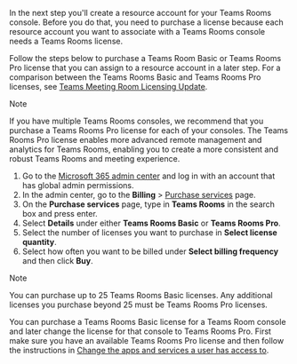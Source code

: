 
In the next step you'll create a resource account for your Teams Rooms console. Before you do that, you need to purchase a license because each resource account you want to associate with a Teams Rooms console needs a Teams Rooms license.

Follow the steps below to purchase a Teams Room Basic or Teams Rooms Pro license that you can assign to a resource account in a later step. For a comparison between the Teams Rooms Basic and Teams Rooms Pro licenses, see [Teams Meeting Room Licensing Update](../rooms/rooms-licensing.md).

> [!NOTE]
> If you have multiple Teams Rooms consoles, we recommend that you purchase a Teams Rooms Pro license for each of your consoles. The Teams Rooms Pro license enables more advanced remote management and analytics for Teams Rooms, enabling you to create a more consistent and robust Teams Rooms and meeting experience.

1. Go to the [Microsoft 365 admin center](https://go.microsoft.com/fwlink/p/?linkid=2024339) and log in with an account that has global admin permissions.
1. In the admin center, go to the **Billing** > [Purchase services](https://go.microsoft.com/fwlink/p/?linkid=868433) page.
1. On the **Purchase services** page, type in **Teams Rooms** in the search box and press enter.
1. Select **Details** under either **Teams Rooms Basic** or **Teams Rooms Pro**.
1. Select the number of licenses you want to purchase in **Select license quantity**.
1. Select how often you want to be billed under **Select billing frequency** and then click **Buy**.

> [!NOTE]
> You can purchase up to 25 Teams Rooms Basic licenses. Any additional licenses you purchase beyond 25 must be Teams Rooms Pro licenses.
>
> You can purchase a Teams Rooms Basic license for a Teams Room console and later change the license for that console to Teams Rooms Pro. First make sure you have an available Teams Rooms Pro license and then follow the instructions in [Change the apps and services a user has access to](/microsoft-365/admin/manage/assign-licenses-to-users#change-the-apps-and-services-a-user-has-access-to).
